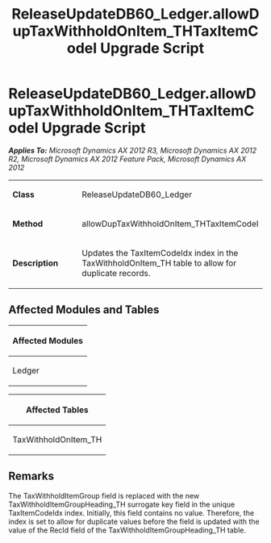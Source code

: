 ﻿---
title: ReleaseUpdateDB60_Ledger.allowDupTaxWithholdOnItem_THTaxItemCodeI Upgrade Script
TOCTitle: ReleaseUpdateDB60_Ledger.allowDupTaxWithholdOnItem_THTaxItemCodeI Upgrade Script
ms:assetid: a6b1ef17-3868-d2a5-bcd2-878df7326378
ms:mtpsurl: https://msdn.microsoft.com/en-us/library/JJ736851(v=AX.60)
ms:contentKeyID: 49710282
ms.date: 05/18/2015
mtps_version: v=AX.60
---

# ReleaseUpdateDB60\_Ledger.allowDupTaxWithholdOnItem\_THTaxItemCodeI Upgrade Script 


_**Applies To:** Microsoft Dynamics AX 2012 R3, Microsoft Dynamics AX 2012 R2, Microsoft Dynamics AX 2012 Feature Pack, Microsoft Dynamics AX 2012_

<table>
<colgroup>
<col style="width: 50%" />
<col style="width: 50%" />
</colgroup>
<tbody>
<tr class="odd">
<td><p><strong>Class</strong></p></td>
<td><p>ReleaseUpdateDB60_Ledger</p></td>
</tr>
<tr class="even">
<td><p><strong>Method</strong></p></td>
<td><p>allowDupTaxWithholdOnItem_THTaxItemCodeI</p></td>
</tr>
<tr class="odd">
<td><p><strong>Description</strong></p></td>
<td><p>Updates the TaxItemCodeIdx index in the TaxWithholdOnItem_TH table to allow for duplicate records.</p></td>
</tr>
</tbody>
</table>


## Affected Modules and Tables

<table>
<colgroup>
<col style="width: 100%" />
</colgroup>
<thead>
<tr class="header">
<th><p>Affected Modules</p></th>
</tr>
</thead>
<tbody>
<tr class="odd">
<td><p>Ledger</p></td>
</tr>
</tbody>
</table>


<table>
<colgroup>
<col style="width: 100%" />
</colgroup>
<thead>
<tr class="header">
<th><p>Affected Tables</p></th>
</tr>
</thead>
<tbody>
<tr class="odd">
<td><p>TaxWithholdOnItem_TH</p></td>
</tr>
</tbody>
</table>


## Remarks

The TaxWithholdItemGroup field is replaced with the new TaxWithholdItemGroupHeading\_TH surrogate key field in the unique TaxItemCodeIdx index. Initially, this field contains no value. Therefore, the index is set to allow for duplicate values before the field is updated with the value of the RecId field of the TaxWithholdItemGroupHeading\_TH table.

  


